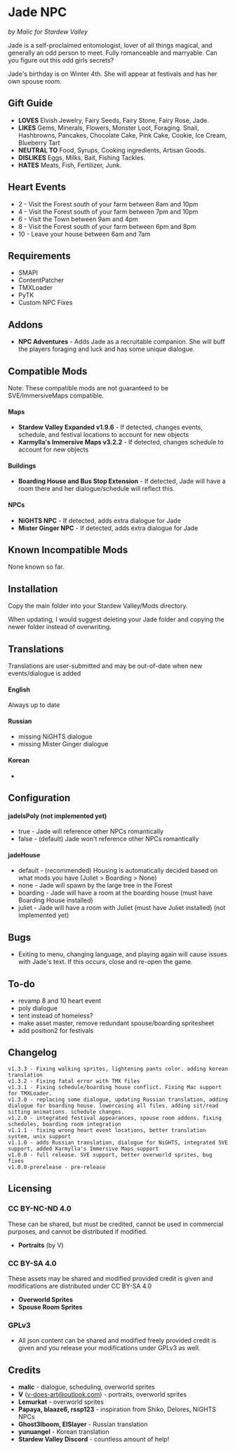 # Jade NPC
*by Malic for Stardew Valley*

Jade is a self-proclaimed entomologist, lover of all things magical, and generally an odd person to meet.
Fully romanceable and marryable. Can you figure out this odd girls secrets?
	
Jade's birthday is on Winter 4th. She will appear at festivals and has her own spouse room.
		
## Gift Guide
- **LOVES** Elvish Jewelry, Fairy Seeds, Fairy Stone, Fairy Rose, Jade.
- **LIKES** Gems, Minerals, Flowers, Monster Loot, Foraging. Snail, Hashbrowns, Pancakes, Chocolate Cake, Pink Cake, Cookie, Ice Cream, Blueberry Tart
- **NEUTRAL TO** Food, Syrups, Cooking ingredients, Artisan Goods.
- **DISLIKES** Eggs, Milks, Bait, Fishing Tackles. 
- **HATES** Meats, Fish, Fertilizer, Junk.

## Heart Events
- 2 - Visit the Forest south of your farm between 8am and 10pm
- 4 - Visit the Forest south of your farm between 7pm and 10pm
- 6 - Visit the Town between 9am and 4pm
- 8 - Visit the Forest south of your farm between 6pm and 8pm
- 10 - Leave your house between 6am and 7am
	
## Requirements
- SMAPI
- ContentPatcher
- TMXLoader
- PyTK
- Custom NPC Fixes

## Addons
- **NPC Adventures** - Adds Jade as a recruitable companion. She will buff the players foraging and luck and has some unique dialogue.
	
## Compatible Mods
Note: These compatible mods are not guaranteed to be SVE/ImmersiveMaps compatible.
#### Maps
- **Stardew Valley Expanded v1.9.6** - If detected, changes events, schedule, and festival locations to account for new objects
- **Karmylla's Immersive Maps v3.2.2** - If detected, changes schedule to account for new objects
#### Buildings
- **Boarding House and Bus Stop Extension** - If detected, Jade will have a room there and her dialogue/schedule will reflect this.
#### NPCs
- **NiGHTS NPC** - If detected, adds extra dialogue for Jade
- **Mister Ginger NPC** - If detected, adds extra dialogue for Jade
	
## Known Incompatible Mods
None known so far.
	
## Installation
Copy the main folder into your Stardew Valley/Mods directory.

When updating, I would suggest deleting your Jade folder and copying the newer folder instead of overwriting.
	
## Translations
Translations are user-submitted and may be out-of-date when new events/dialogue is added
	
#### English
Always up to date
#### Russian
- missing NiGHTS dialogue
- missing Mister Ginger dialogue
#### Korean
-
	
## Configuration
#### jadeIsPoly (not implemented yet)
- true - Jade will reference other NPCs romantically
- false - (default) Jade won't reference other NPCs romantically
#### jadeHouse
- default - (recommended) Housing is automatically decided based on what mods you have (Juliet > Boarding > None)
- none - Jade will spawn by the large tree in the Forest
- boarding - Jade will have a room at the boarding house (must have Boarding House installed)
- juliet - Jade will have a room with Juliet (must have Juliet installed) (not implemented yet)
	
## Bugs
- Exiting to menu, changing language, and playing again will cause issues with Jade's text. If this occurs, close and re-open the game.
	
## To-do
- revamp 8 and 10 heart event
- poly dialogue
- tent instead of homeless?
- make asset master, remove redundant spouse/boarding spritesheet
- add position2 for festivals

## Changelog
```
v1.3.3 - Fixing walking sprites, lightening pants color. adding korean translation
v1.3.2 - Fixing fatal error with TMX files
v1.3.1 - Fixing schedule/boarding house conflict. Fixing Mac support for TMXLoader. 
v1.3.0 - replacing some dialogue, updating Russian translation, adding dialogue for boarding house. lowercasing all files. adding sit/read sitting animations. schedule changes.
v1.2.0 - integrated festival appearances, spouse room addons. fixing schedules, boarding room integration
v1.1.1 - fixing wrong heart event locations, better translation system, unix support
v1.1.0 - adds Russian translation, dialogue for NiGHTS, integrated SVE support, added Karmylla's Immersive Maps support
v1.0.0 - full release. SVE support, better overworld sprites, bug fixes
v1.0.0-prerelease - pre-release
```

## Licensing

### CC BY-NC-ND 4.0
These can be shared, but must be credited, cannot be used in commercial purposes, and cannot be distributed if modified.

- **Portraits** (by V)

### CC BY-SA 4.0
These assets may be shared and modified provided credit is given and modifications are distributed under CC BY-SA 4.0

- **Overworld Sprites**
- **Spouse Room Sprites**

### GPLv3
- All json content can be shared and modified freely provided credit is given and you release your modifications under GPLv3 as well.

## Credits
- **malic** - dialogue, scheduling, overworld sprites
- **V** (v-does-art@outlook.com) - portraits, overworld sprites
- **Lemurkat** - overworld sprites
- **Papaya, blaaze6, rssp123** - inspiration from Shiko, Delores, NiGHTS NPCs
- **Ghost3lboom, ElSlayer** - Russian translation
- **yunuangel** - Korean translation
- **Stardew Valley Discord** - countless amount of help!
	